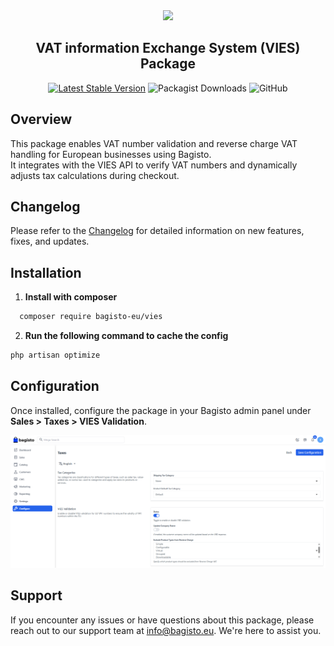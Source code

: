 <div align="center">
  <a href="https://bagisto.eu"><img src="https://bagisto.com/wp-content/themes/bagisto/images/logo.png"></a>
  <h2>VAT information Exchange System (VIES) Package</h2>
</div>

<div align="center">
    <a href="https://packagist.org/packages/bagisto-eu/vies"><img alt="Latest Stable Version" src="https://img.shields.io/packagist/v/bagisto-eu/vies"></a> <img alt="Packagist Downloads" src="https://img.shields.io/packagist/dt/bagisto-eu/vies"> <img alt="GitHub" src="https://img.shields.io/github/license/bagisto-europe/vies">
</div>

## Overview

This package enables VAT number validation and reverse charge VAT handling for European businesses using Bagisto.  
It integrates with the VIES API to verify VAT numbers and dynamically adjusts tax calculations during checkout.

## Changelog

Please refer to the [Changelog](CHANGELOG.md) for detailed information on new features, fixes, and updates.

## Installation

1. **Install with composer**  
 ```bash
   composer require bagisto-eu/vies
```

2. **Run the following command to cache the config**

```bash
php artisan optimize
```

## Configuration
Once installed, configure the package in your Bagisto admin panel under **Sales > Taxes > VIES Validation**.

![configuration](docs/configure.png)

## Support
If you encounter any issues or have questions about this package, please reach out to our support team at [info@bagisto.eu](mailto:info@bagisto.eu). We're here to assist you.
